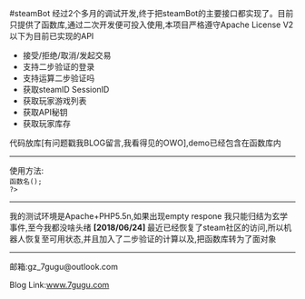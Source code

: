 #steamBot
经过2个多月的调试开发,终于把steamBot的主要接口都实现了。目前只提供了函数库,通过二次开发便可投入使用,本项目严格遵守Apache License V2
以下为目前已实现的API


- 接受/拒绝/取消/发起交易
- 支持二步验证的登录
- 支持运算二步验证吗
- 获取steamID SessionID
- 获取玩家游戏列表
- 获取API秘钥
- 获取玩家库存

代码放库[有问题戳我BLOG留言,我看得见的OWO],demo已经包含在函数库内
<hr>
使用方法:
<code>
<?php
$steambot = new SteamBot;
$steambot->函数名();
?>
</code>
<hr>
我的测试环境是Apache+PHP5.5n,如果出现empty respone 我只能归结为玄学事件,至今我都没啥头绪
<strong>[2018/06/24]
</strong>最近已经恢复了steam社区的访问,所以机器人恢复至可用状态,并且加入了二步验证的计算以及,把函数库转为了面对象
<hr>
邮箱:gz_7gugu@outlook.com

Blog Link:www.7gugu.com